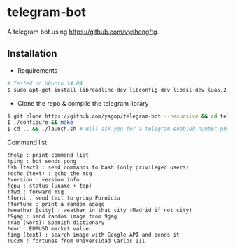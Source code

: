 telegram-bot
============

A telegram bot using https://github.com/vysheng/tg.

Installation
------------

* Requirements
```bash
# Tested on Ubuntu 14.04
$ sudo apt-get install libreadline-dev libconfig-dev libssl-dev lua5.2 liblua5.2-dev libevent-dev fortune curl luarocks
```

* Clone the repo & compile the telegram library
```bash
$ git clone https://github.com/yagop/telegram-bot --recursive && cd telegram-bot/tg
$ ./configure && make
$ cd .. && ./launch.sh # Will ask you for a telegram enabled number phone & confirmation code.
```

Command list
```
!help : print command list
!ping : bot sends pong 
!sh (text) : send commands to bash (only privileged users)
!echo (text) : echo the msg 
!version : version info
!cpu : status (uname + top)
!fwd : forward msg
!forni : send text to group Fornicio
!fortune : print a random adage
!weather [city] : weather in that city (Madrid if not city)
!9gag : send random image from 9gag
!rae (word): Spanish dictionary
!eur : EURUSD market value
!img (text) : search image with Google API and sends it
!uc3m : fortunes from Universidad Carlos III
```
